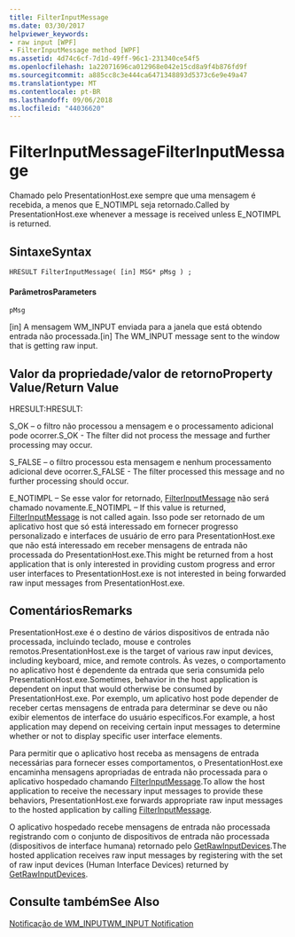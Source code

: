 ```yaml
---
title: FilterInputMessage
ms.date: 03/30/2017
helpviewer_keywords:
- raw input [WPF]
- FilterInputMessage method [WPF]
ms.assetid: 4d74c6cf-7d1d-49ff-96c1-231340ce54f5
ms.openlocfilehash: 1a22071696ca012968e042e15cd8a9f4b876fd9f
ms.sourcegitcommit: a885cc8c3e444ca6471348893d5373c6e9e49a47
ms.translationtype: MT
ms.contentlocale: pt-BR
ms.lasthandoff: 09/06/2018
ms.locfileid: "44036620"
---
```

# <a name="filterinputmessage"></a><span data-ttu-id="1433d-102">FilterInputMessage</span><span class="sxs-lookup"><span data-stu-id="1433d-102">FilterInputMessage</span></span>
<span data-ttu-id="1433d-103">Chamado pelo PresentationHost.exe sempre que uma mensagem é recebida, a menos que E_NOTIMPL seja retornado.</span><span class="sxs-lookup"><span data-stu-id="1433d-103">Called by PresentationHost.exe whenever a message is received unless E_NOTIMPL is returned.</span></span>  
  
## <a name="syntax"></a><span data-ttu-id="1433d-104">Sintaxe</span><span class="sxs-lookup"><span data-stu-id="1433d-104">Syntax</span></span>  
  
```  
HRESULT FilterInputMessage( [in] MSG* pMsg ) ;  
```  
  
#### <a name="parameters"></a><span data-ttu-id="1433d-105">Parâmetros</span><span class="sxs-lookup"><span data-stu-id="1433d-105">Parameters</span></span>  
 `pMsg`  
  
 <span data-ttu-id="1433d-106">[in] A mensagem WM_INPUT enviada para a janela que está obtendo entrada não processada.</span><span class="sxs-lookup"><span data-stu-id="1433d-106">[in] The WM_INPUT message sent to the window that is getting raw input.</span></span>  
  
## <a name="property-valuereturn-value"></a><span data-ttu-id="1433d-107">Valor da propriedade/valor de retorno</span><span class="sxs-lookup"><span data-stu-id="1433d-107">Property Value/Return Value</span></span>  
 <span data-ttu-id="1433d-108">HRESULT:</span><span class="sxs-lookup"><span data-stu-id="1433d-108">HRESULT:</span></span>  
  
 <span data-ttu-id="1433d-109">S_OK – o filtro não processou a mensagem e o processamento adicional pode ocorrer.</span><span class="sxs-lookup"><span data-stu-id="1433d-109">S_OK - The filter did not process the message and further processing may occur.</span></span>  
  
 <span data-ttu-id="1433d-110">S_FALSE – o filtro processou esta mensagem e nenhum processamento adicional deve ocorrer.</span><span class="sxs-lookup"><span data-stu-id="1433d-110">S_FALSE - The filter processed this message and no further processing should occur.</span></span>  
  
 <span data-ttu-id="1433d-111">E_NOTIMPL – Se esse valor for retornado, [FilterInputMessage](../../../../docs/framework/wpf/app-development/filterinputmessage.md) não será chamado novamente.</span><span class="sxs-lookup"><span data-stu-id="1433d-111">E_NOTIMPL – If this value is returned, [FilterInputMessage](../../../../docs/framework/wpf/app-development/filterinputmessage.md) is not called again.</span></span> <span data-ttu-id="1433d-112">Isso pode ser retornado de um aplicativo host que só está interessado em fornecer progresso personalizado e interfaces de usuário de erro para PresentationHost.exe que não está interessado em receber mensagens de entrada não processada do PresentationHost.exe.</span><span class="sxs-lookup"><span data-stu-id="1433d-112">This might be returned from a host application that is only interested in providing custom progress and error user interfaces to PresentationHost.exe is not interested in being forwarded raw input messages from PresentationHost.exe.</span></span>  
  
## <a name="remarks"></a><span data-ttu-id="1433d-113">Comentários</span><span class="sxs-lookup"><span data-stu-id="1433d-113">Remarks</span></span>  
 <span data-ttu-id="1433d-114">PresentationHost.exe é o destino de vários dispositivos de entrada não processada, incluindo teclado, mouse e controles remotos.</span><span class="sxs-lookup"><span data-stu-id="1433d-114">PresentationHost.exe is the target of various raw input devices, including keyboard, mice, and remote controls.</span></span> <span data-ttu-id="1433d-115">Às vezes, o comportamento no aplicativo host é dependente da entrada que seria consumida pelo PresentationHost.exe.</span><span class="sxs-lookup"><span data-stu-id="1433d-115">Sometimes, behavior in the host application is dependent on input that would otherwise be consumed by PresentationHost.exe.</span></span> <span data-ttu-id="1433d-116">Por exemplo, um aplicativo host pode depender de receber certas mensagens de entrada para determinar se deve ou não exibir elementos de interface do usuário específicos.</span><span class="sxs-lookup"><span data-stu-id="1433d-116">For example, a host application may depend on receiving certain input messages to determine whether or not to display specific user interface elements.</span></span>  
  
 <span data-ttu-id="1433d-117">Para permitir que o aplicativo host receba as mensagens de entrada necessárias para fornecer esses comportamentos, o PresentationHost.exe encaminha mensagens apropriadas de entrada não processada para o aplicativo hospedado chamando [FilterInputMessage](../../../../docs/framework/wpf/app-development/filterinputmessage.md).</span><span class="sxs-lookup"><span data-stu-id="1433d-117">To allow the host application to receive the necessary input messages to provide these behaviors, PresentationHost.exe forwards appropriate raw input messages to the hosted application by calling [FilterInputMessage](../../../../docs/framework/wpf/app-development/filterinputmessage.md).</span></span>  
  
 <span data-ttu-id="1433d-118">O aplicativo hospedado recebe mensagens de entrada não processada registrando com o conjunto de dispositivos de entrada não processada (dispositivos de interface humana) retornado pelo [GetRawInputDevices](../../../../docs/framework/wpf/app-development/getrawinputdevices.md).</span><span class="sxs-lookup"><span data-stu-id="1433d-118">The hosted application receives raw input messages by registering with the set of raw input devices (Human Interface Devices) returned by [GetRawInputDevices](../../../../docs/framework/wpf/app-development/getrawinputdevices.md).</span></span>  
  
## <a name="see-also"></a><span data-ttu-id="1433d-119">Consulte também</span><span class="sxs-lookup"><span data-stu-id="1433d-119">See Also</span></span>  
 [<span data-ttu-id="1433d-120">Notificação de WM_INPUT</span><span class="sxs-lookup"><span data-stu-id="1433d-120">WM_INPUT Notification</span></span>](https://msdn.microsoft.com/library/default.asp?url=/library/winui/winui/windowsuserinterface/userinput/rawinput/rawinputreference/rawinputmessages/wm_input.asp)
